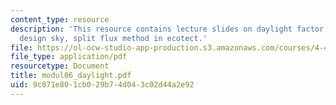 ```yaml
---
content_type: resource
description: 'This resource contains lecture slides on daylight factor simulation:
  design sky, split flux method in ecotect.'
file: https://ol-ocw-studio-app-production.s3.amazonaws.com/courses/4-493-natural-light-in-design-january-iap-2006/9c871e801cb029b74d043c02d44a2e92_modul06_daylight.pdf
file_type: application/pdf
resourcetype: Document
title: modul06_daylight.pdf
uid: 9c871e80-1cb0-29b7-4d04-3c02d44a2e92
---
```

